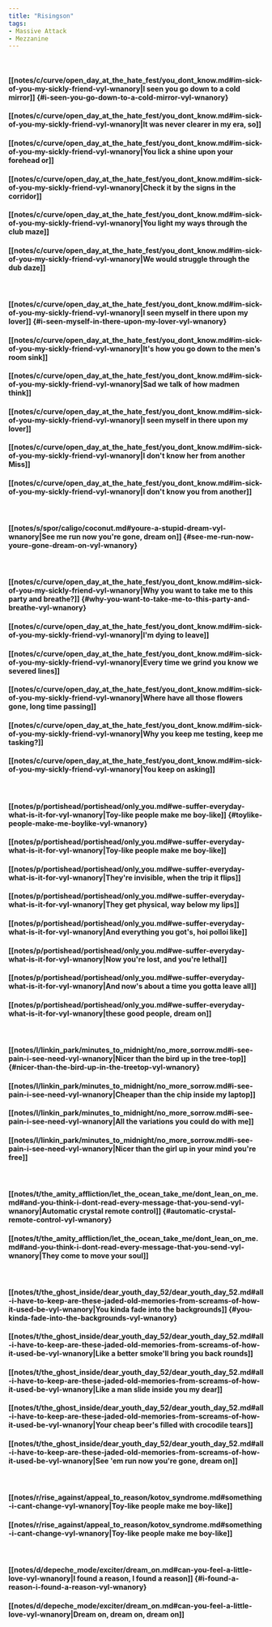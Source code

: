 ```yaml
---
title: "Risingson"
tags:
- Massive Attack
- Mezzanine
---
```

&nbsp;
#### [[notes/c/curve/open_day_at_the_hate_fest/you_dont_know.md#im-sick-of-you-my-sickly-friend-vyl-wnanory|I seen you go down to a cold mirror]] {#i-seen-you-go-down-to-a-cold-mirror-vyl-wnanory}
#### [[notes/c/curve/open_day_at_the_hate_fest/you_dont_know.md#im-sick-of-you-my-sickly-friend-vyl-wnanory|It was never clearer in my era, so]]
#### [[notes/c/curve/open_day_at_the_hate_fest/you_dont_know.md#im-sick-of-you-my-sickly-friend-vyl-wnanory|You lick a shine upon your forehead or]]
#### [[notes/c/curve/open_day_at_the_hate_fest/you_dont_know.md#im-sick-of-you-my-sickly-friend-vyl-wnanory|Check it by the signs in the corridor]]
#### [[notes/c/curve/open_day_at_the_hate_fest/you_dont_know.md#im-sick-of-you-my-sickly-friend-vyl-wnanory|You light my ways through the club maze]]
#### [[notes/c/curve/open_day_at_the_hate_fest/you_dont_know.md#im-sick-of-you-my-sickly-friend-vyl-wnanory|We would struggle through the dub daze]]
&nbsp;
#### [[notes/c/curve/open_day_at_the_hate_fest/you_dont_know.md#im-sick-of-you-my-sickly-friend-vyl-wnanory|I seen myself in there upon my lover]] {#i-seen-myself-in-there-upon-my-lover-vyl-wnanory}
#### [[notes/c/curve/open_day_at_the_hate_fest/you_dont_know.md#im-sick-of-you-my-sickly-friend-vyl-wnanory|It's how you go down to the men's room sink]]
#### [[notes/c/curve/open_day_at_the_hate_fest/you_dont_know.md#im-sick-of-you-my-sickly-friend-vyl-wnanory|Sad we talk of how madmen think]]
#### [[notes/c/curve/open_day_at_the_hate_fest/you_dont_know.md#im-sick-of-you-my-sickly-friend-vyl-wnanory|I seen myself in there upon my lover]]
#### [[notes/c/curve/open_day_at_the_hate_fest/you_dont_know.md#im-sick-of-you-my-sickly-friend-vyl-wnanory|I don't know her from another Miss]]
#### [[notes/c/curve/open_day_at_the_hate_fest/you_dont_know.md#im-sick-of-you-my-sickly-friend-vyl-wnanory|I don't know you from another]]
&nbsp;
#### [[notes/s/spor/caligo/coconut.md#youre-a-stupid-dream-vyl-wnanory|See me run now you're gone, dream on]] {#see-me-run-now-youre-gone-dream-on-vyl-wnanory}
&nbsp;
#### [[notes/c/curve/open_day_at_the_hate_fest/you_dont_know.md#im-sick-of-you-my-sickly-friend-vyl-wnanory|Why you want to take me to this party and breathe?]] {#why-you-want-to-take-me-to-this-party-and-breathe-vyl-wnanory}
#### [[notes/c/curve/open_day_at_the_hate_fest/you_dont_know.md#im-sick-of-you-my-sickly-friend-vyl-wnanory|I'm dying to leave]]
#### [[notes/c/curve/open_day_at_the_hate_fest/you_dont_know.md#im-sick-of-you-my-sickly-friend-vyl-wnanory|Every time we grind you know we severed lines]]
#### [[notes/c/curve/open_day_at_the_hate_fest/you_dont_know.md#im-sick-of-you-my-sickly-friend-vyl-wnanory|Where have all those flowers gone, long time passing]]
#### [[notes/c/curve/open_day_at_the_hate_fest/you_dont_know.md#im-sick-of-you-my-sickly-friend-vyl-wnanory|Why you keep me testing, keep me tasking?]]
#### [[notes/c/curve/open_day_at_the_hate_fest/you_dont_know.md#im-sick-of-you-my-sickly-friend-vyl-wnanory|You keep on asking]]
&nbsp;
#### [[notes/p/portishead/portishead/only_you.md#we-suffer-everyday-what-is-it-for-vyl-wnanory|Toy-like people make me boy-like]] {#toylike-people-make-me-boylike-vyl-wnanory}
#### [[notes/p/portishead/portishead/only_you.md#we-suffer-everyday-what-is-it-for-vyl-wnanory|Toy-like people make me boy-like]]
#### [[notes/p/portishead/portishead/only_you.md#we-suffer-everyday-what-is-it-for-vyl-wnanory|They're invisible, when the trip it flips]]
#### [[notes/p/portishead/portishead/only_you.md#we-suffer-everyday-what-is-it-for-vyl-wnanory|They get physical, way below my lips]]
#### [[notes/p/portishead/portishead/only_you.md#we-suffer-everyday-what-is-it-for-vyl-wnanory|And everything you got's, hoi polloi like]]
#### [[notes/p/portishead/portishead/only_you.md#we-suffer-everyday-what-is-it-for-vyl-wnanory|Now you're lost, and you're lethal]]
#### [[notes/p/portishead/portishead/only_you.md#we-suffer-everyday-what-is-it-for-vyl-wnanory|And now's about a time you gotta leave all]]
#### [[notes/p/portishead/portishead/only_you.md#we-suffer-everyday-what-is-it-for-vyl-wnanory|these good people, dream on]]
&nbsp;
#### [[notes/l/linkin_park/minutes_to_midnight/no_more_sorrow.md#i-see-pain-i-see-need-vyl-wnanory|Nicer than the bird up in the tree-top]] {#nicer-than-the-bird-up-in-the-treetop-vyl-wnanory}
#### [[notes/l/linkin_park/minutes_to_midnight/no_more_sorrow.md#i-see-pain-i-see-need-vyl-wnanory|Cheaper than the chip inside my laptop]]
#### [[notes/l/linkin_park/minutes_to_midnight/no_more_sorrow.md#i-see-pain-i-see-need-vyl-wnanory|All the variations you could do with me]]
#### [[notes/l/linkin_park/minutes_to_midnight/no_more_sorrow.md#i-see-pain-i-see-need-vyl-wnanory|Nicer than the girl up in your mind you're free]]
&nbsp;
#### [[notes/t/the_amity_affliction/let_the_ocean_take_me/dont_lean_on_me.md#and-you-think-i-dont-read-every-message-that-you-send-vyl-wnanory|Automatic crystal remote control]] {#automatic-crystal-remote-control-vyl-wnanory}
#### [[notes/t/the_amity_affliction/let_the_ocean_take_me/dont_lean_on_me.md#and-you-think-i-dont-read-every-message-that-you-send-vyl-wnanory|They come to move your soul]]
&nbsp;
#### [[notes/t/the_ghost_inside/dear_youth_day_52/dear_youth_day_52.md#all-i-have-to-keep-are-these-jaded-old-memories-from-screams-of-how-it-used-be-vyl-wnanory|You kinda fade into the backgrounds]] {#you-kinda-fade-into-the-backgrounds-vyl-wnanory}
#### [[notes/t/the_ghost_inside/dear_youth_day_52/dear_youth_day_52.md#all-i-have-to-keep-are-these-jaded-old-memories-from-screams-of-how-it-used-be-vyl-wnanory|Like a better smoke'll bring you back rounds]]
#### [[notes/t/the_ghost_inside/dear_youth_day_52/dear_youth_day_52.md#all-i-have-to-keep-are-these-jaded-old-memories-from-screams-of-how-it-used-be-vyl-wnanory|Like a man slide inside you my dear]]
#### [[notes/t/the_ghost_inside/dear_youth_day_52/dear_youth_day_52.md#all-i-have-to-keep-are-these-jaded-old-memories-from-screams-of-how-it-used-be-vyl-wnanory|Your cheap beer's filled with crocodile tears]]
#### [[notes/t/the_ghost_inside/dear_youth_day_52/dear_youth_day_52.md#all-i-have-to-keep-are-these-jaded-old-memories-from-screams-of-how-it-used-be-vyl-wnanory|See 'em run now you're gone, dream on]]
&nbsp;
#### [[notes/r/rise_against/appeal_to_reason/kotov_syndrome.md#something-i-cant-change-vyl-wnanory|Toy-like people make me boy-like]]
#### [[notes/r/rise_against/appeal_to_reason/kotov_syndrome.md#something-i-cant-change-vyl-wnanory|Toy-like people make me boy-like]]
&nbsp;
#### [[notes/d/depeche_mode/exciter/dream_on.md#can-you-feel-a-little-love-vyl-wnanory|I found a reason, I found a reason]] {#i-found-a-reason-i-found-a-reason-vyl-wnanory}
#### [[notes/d/depeche_mode/exciter/dream_on.md#can-you-feel-a-little-love-vyl-wnanory|Dream on, dream on, dream on]]
